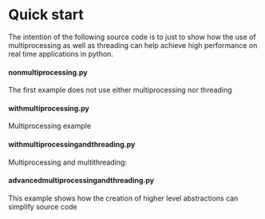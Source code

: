 # Quick start

The intention of the following source code is to just to show how the use of multiprocessing as well as threading can help achieve high performance on real time applications in python.

#### nonmultiprocessing.py

The first example does not use either multiprocessing nor threading


#### withmultiprocessing.py

Multiprocessing example

#### withmultiprocessingandthreading.py

Multiprocessing and multithreading: 
    

#### advancedmultiprocessingandthreading.py

This example shows how the creation of higher level abstractions can simplify source code

